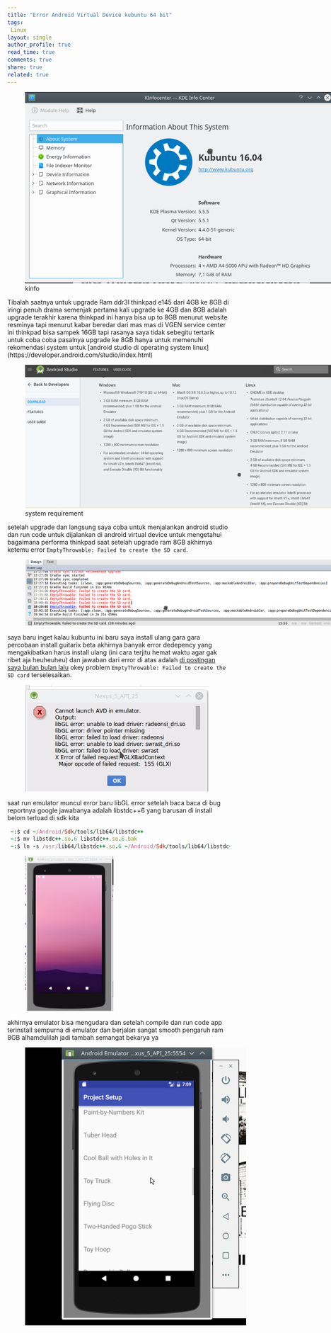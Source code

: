 ```yaml
---
title: "Error Android Virtual Device kubuntu 64 bit"
tags:
 Linux
layout: single
author_profile: true
read_time: true
comments: true
share: true
related: true
---
```

<figure style="width: 700px" class="align-center">
<img src="/images/kinfo.png">
<figcaption>kinfo</figcaption>
</figure>
Tibalah saatnya untuk upgrade Ram ddr3l thinkpad e145 dari 4GB ke 8GB di iringi penuh drama semenjak pertama kali upgrade ke 4GB dan 8GB adalah upgrade terakhir karena thinkpad ini hanya bisa up to 8GB menurut website resminya tapi menurut kabar beredar dari mas mas di VGEN service center ini thinkpad bisa sampek 16GB tapi rasanya saya tidak sebegitu tertarik untuk coba coba pasalnya upgrade ke 8GB hanya untuk memenuhi rekomendasi system untuk [android studio di operating system linux](https://developer.android.com/studio/index.html)

<figure style="width: 700px" class="align-center">
<img src="/images/rekomAndro.png">
<figcaption>system requirement</figcaption>
</figure>

setelah upgrade dan langsung saya coba untuk menjalankan android studio dan run code untuk dijalankan di android virtual device untuk mengetahui bagaimana performa thinkpad saat setelah upgrade ram 8GB akhirnya ketemu error `EmptyThrowable: Failed to create the SD card`.

<figure style="width: 800px" class="align-center">
<img src="/images/empty.png">
<figcaption></figcaption>
</figure>

saya baru inget kalau kubuntu ini baru saya install ulang gara gara percobaan install guitarix beta akhirnya banyak error dedepency yang mengakibatkan harus install ulang (ini cara terjitu hemat waktu agar gak ribet aja heuheuheu) dan jawaban dari error di atas adalah [di postingan saya bulan bulan lalu](http://www.glamvian.com/erorr-android-studio/)
okey problem `EmptyThrowable: Failed to create the SD card` terselesaikan.

<figure style="width: 500px" class="align-center">
<img src="/images/erorRunEmulator.jpg">
<figcaption></figcaption>
</figure>

saat run emulator muncul error baru libGL error setelah baca baca di bug reportnya google jawabanya adalah libstdc++6 yang barusan di install belom terload di sdk kita

```ruby
 ~:$ cd ~/Android/Sdk/tools/lib64/libstdc++
 ~:$ mv libstdc++.so.6 libstdc++.so.6.bak
 ~:$ ln -s /usr/lib64/libstdc++.so.6 ~/Android/Sdk/tools/lib64/libstdc++
```

<figure style="width: 200px" class="align-center">
<img src="/images/solved.jpg">
<figcaption></figcaption>
</figure>

akhirnya emulator bisa mengudara dan setelah compile dan run code app terinstall sempurna di emulator dan berjalan sangat smooth pengaruh ram 8GB alhamdulilah jadi tambah semangat bekarya ya

<figure style="width: 500px" class="align-center">
<img src="/images/emudone.gif">
<figcaption></figcaption>
</figure>